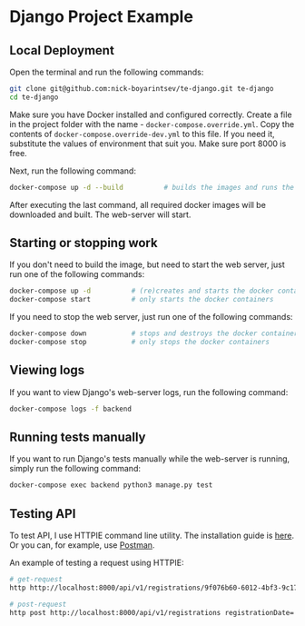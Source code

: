 # Django Project Example

## Local Deployment

Open the terminal and run the following commands:

```bash
git clone git@github.com:nick-boyarintsev/te-django.git te-django
cd te-django
```

Make sure you have Docker installed and configured correctly. Create a file in the project folder with the name - `docker-compose.override.yml`. Copy the contents of `docker-compose.override-dev.yml` to this file. If you need it, substitute the values of environment that suit you. Make sure port 8000 is free.

Next, run the following command:

```bash
docker-compose up -d --build          # builds the images and runs the containers
```

After executing the last command, all required docker images will be downloaded and built. The web-server will start.

## Starting or stopping work

If you don't need to build the image, but need to start the web server, just run one of the following commands:

```bash
docker-compose up -d          # (re)creates and starts the docker containers
docker-compose start          # only starts the docker containers
```

If you need to stop the web server, just run one of the following commands:

```bash
docker-compose down           # stops and destroys the docker containers
docker-compose stop           # only stops the docker containers
```

## Viewing logs

If you want to view Django's web-server logs, run the following command:

```bash
docker-compose logs -f backend
```

## Running tests manually

If you want to run Django's tests manually while the web-server is running, simply run the following command:

```bash
docker-compose exec backend python3 manage.py test
```

## Testing API

To test API, I use HTTPIE command line utility. The installation guide is [here](https://httpie.io/docs#installation). Or you can, for example, use [Postman](https://www.postman.com/).

An example of testing a request using HTTPIE:

```bash
# get-request
http http://localhost:8000/api/v1/registrations/9f076b60-6012-4bf3-9c17-87b7e0ed56c6

# post-request
http post http://localhost:8000/api/v1/registrations registrationDate='2021-01-01T00:00:00.000000+01:00' locale='en' person='{"firstName": "First", "lastName": "Last", "email": "test@test.com"}'
```